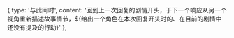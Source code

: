 {
  type: '与此同时',
  content: '回到上一次回复的剧情开头，于下一个响应从另一个视角重新描述故事情节，${给出一个角色在本次回复开头时的、在目前的剧情中还没有提及的行动}'
},
